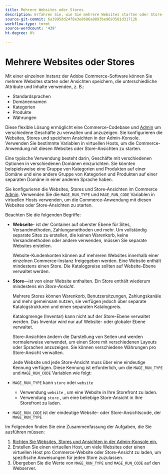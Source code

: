 ```yaml
---
title: Mehrere Websites oder Stores
description: Erfahren Sie, wie Sie mehrere Websites starten oder Store-Ansichten mit verschiedenen Optionen, Domänen und Inhalten implementieren können.
source-git-commit: 6a3995dd24f8e3e8686a8893be9693581d31712b
workflow-type: tm+mt
source-wordcount: '439'
ht-degree: 0%

---
```



# Mehrere Websites oder Stores

Mit einer einzelnen Instanz der Adobe Commerce-Software können Sie mehrere Websites starten oder Ansichten speichern, die unterschiedliche Attribute und Inhalte verwenden, z. B.:

- Standardsprachen
- Domänennamen
- Kategorien
- Produkte
- Währungen

Diese flexible Lösung ermöglicht eine Commerce-Codebase und [Admin](https://glossary.magento.com/magento-admin) um verschiedene Geschäfte zu verwalten und anzuzeigen. Sie konfigurieren die Websites, Stores und speichern Ansichten in der Admin-Konsole. Verwenden Sie bestimmte Variablen in virtuellen Hosts, um die Commerce-Anwendung mit diesen Websites oder Store-Ansichten zu starten.

Eine typische Verwendung besteht darin, Geschäfte mit verschiedenen Optionen in verschiedenen Domänen einzurichten. Sie könnten beispielsweise eine Gruppe von Kategorien und Produkten auf einer Domäne und eine andere Gruppe von Kategorien und Produkten auf einer separaten Domäne in einer anderen Sprache haben.

Sie konfigurieren die Websites, Stores und Store-Ansichten im Commerce [Admin](https://glossary.magento.com/admin). Verwenden Sie die `MAGE_RUN_TYPE` und `MAGE_RUN_CODE` Variablen in virtuellen Hosts verwenden, um die Commerce-Anwendung mit diesen Websites oder Store-Ansichten zu starten.

Beachten Sie die folgenden Begriffe:

- **Webseite**- ist der Container auf oberster Ebene für Sites, Versandmethoden, Zahlungsmethoden und mehr. Um vollständig separate Sites zu erstellen, die keinen Warenkorb, keine Versandmethoden oder andere verwenden, müssen Sie separate Websites erstellen.

   Website-Kundenkonten können auf mehreren Websites innerhalb einer einzelnen Commerce-Instanz freigegeben werden. Eine Website enthält mindestens einen Store. Die Katalogpreise sollten auf Website-Ebene verwaltet werden.

- **Store**—ist von einer Website enthalten. Ein Store enthält wiederum mindestens ein *Store-Ansicht*.

   Mehrere Stores können Warenkorb, Benutzersitzungen, Zahlungskanäle und mehr gemeinsam nutzen, sie verfügen jedoch über separate Katalogstrukturen und einen separaten Katalogpreis.

   Katalogmenge (Inventar) kann nicht auf der Store-Ebene verwaltet werden. Das Inventar wird nur auf Website- oder globaler Ebene verwaltet.

   Store-Ansichten ändern die Darstellung von Seiten und werden normalerweise verwendet, um einen Store mit verschiedenen Layouts oder Sprachen anzuzeigen. Sie können verschiedene Währungen pro Store-Ansicht verwalten.

   Jede Website und jede Store-Ansicht muss über eine eindeutige Kennung verfügen. Diese Kennung ist erforderlich, um die `MAGE_RUN_TYPE` und `MAGE_RUN_CODE` Variablen wie folgt:

- `MAGE_RUN_TYPE` kann `store` oder `website`

   - Verwendung `website` , um eine Website in Ihre Storefront zu laden.
   - Verwendung `store` , um eine beliebige Store-Ansicht in Ihre Storefront zu laden.

- `MAGE_RUN_CODE` ist der eindeutige Website- oder Store-Ansichtscode, der `MAGE_RUN_TYPE`

Im Folgenden finden Sie eine Zusammenfassung der Aufgaben, die Sie ausführen müssen:

1. [Richten Sie Websites, Stores und Ansichten in der Admin-Konsole ein.](ms-admin.md)
1. Erstellen Sie einen virtuellen Host, um viele Websites oder einen virtuellen Host pro Commerce-Website oder Store-Ansicht zu laden, um spezifische Anweisungen für jeden Store zuzulassen.
1. Übergeben Sie die Werte von `MAGE_RUN_TYPE` und `MAGE_RUN_CODE` auf den Webserver.
